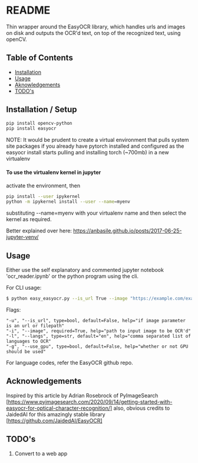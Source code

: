 # README

Thin wrapper around the EasyOCR library, which handles urls and images on disk and outputs the OCR'd text, on top of the recognized text, using openCV.

## Table of Contents

- [Installation](#installation)
- [Usage](#usage)
- [Aknowledgements](#ackowledgements)
- [TODO's](#todo's)

## Installation / Setup

```sh
pip install opencv-python
pip install easyocr
```

NOTE: It would be prudent to create a virtual environment that pulls system site packages if you already have pytorch installed and configured as the easyocr install starts pulling and installing torch (~700mb) in a new virtualenv

#### To use the virtualenv kernel in jupyter

activate the environment, then
```sh
pip install --user ipykernel
python -m ipykernel install --user --name=myenv
```
substituting --name=myenv with your virtualenv name and then select the kernel as required.

Better explained over here: https://anbasile.github.io/posts/2017-06-25-jupyter-venv/

## Usage

Either use the self explanatory and commented jupyter notebook 'ocr_reader.ipynb' or the python program using the cli.

For CLI usage:
```sh
$ python easy_easyocr.py --is_url True --image "https://example.com/exampleimage" --langs "en,tr" --use_gpu True
```
Flags:

```
"-u", "--is_url", type=bool, default=False, help="if image parameter is an url or filepath"
"-i", "--image", required=True, help="path to input image to be OCR'd"
"-l", "--langs", type=str, default="en", help="comma separated list of languages to OCR"
"-g", "--use_gpu", type=bool, default=False, help="whether or not GPU should be used"
```
For language codes, refer the EasyOCR github repo.

## Acknowledgements

Inspired by this article by Adrian Rosebrock of PyImageSearch [https://www.pyimagesearch.com/2020/09/14/getting-started-with-easyocr-for-optical-character-recognition/]
also, obvious credits to JaidedAI for this amazingly stable library [https://github.com/JaidedAI/EasyOCR]

## TODO's

1. Convert to a web app
